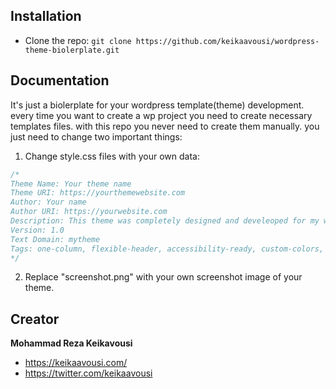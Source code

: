 ## Installation

- Clone the repo: `git clone https://github.com/keikaavousi/wordpress-theme-biolerplate.git`

## Documentation

It's just a biolerplate for your wordpress template(theme) development. every time you want to create a wp project you need to create necessary templates files. with this repo you never need to create them manually.
you just need to change two important things:

1. Change style.css files with your own data:

```css
/*
Theme Name: Your theme name 
Theme URI: https://yourthemewebsite.com
Author: Your name
Author URI: https://yourwebsite.com
Description: This theme was completely designed and develeoped for my website
Version: 1.0
Text Domain: mytheme
Tags: one-column, flexible-header, accessibility-ready, custom-colors, custom-menu, custom-logo, editor-style, featured-images, footer-widgets, rtl-language-support, sticky-post, threaded-comments, translation-ready
*/
```

2. Replace "screenshot.png" with your own screenshot image of your theme.

## Creator

**Mohammad Reza Keikavousi**

- <https://keikaavousi.com/>
- <https://twitter.com/keikaavousi>

